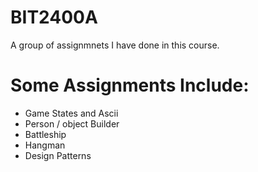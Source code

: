 # BIT2400A
 A group of assignmnets I have done in this course.

# Some Assignments Include:
* Game States and Ascii
* Person / object Builder
* Battleship
* Hangman
* Design Patterns
